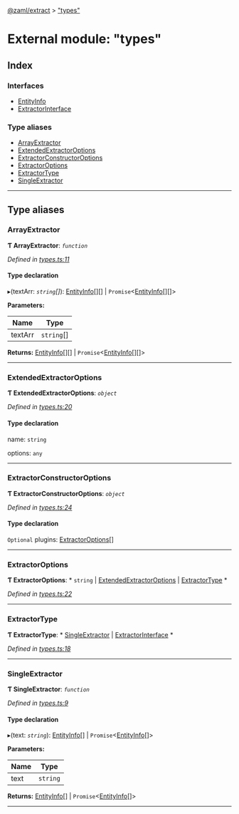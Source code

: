 [@zaml/extract](../README.md) > ["types"](../modules/_types_.md)

# External module: "types"

## Index

### Interfaces

* [EntityInfo](../interfaces/_types_.entityinfo.md)
* [ExtractorInterface](../interfaces/_types_.extractorinterface.md)

### Type aliases

* [ArrayExtractor](_types_.md#arrayextractor)
* [ExtendedExtractorOptions](_types_.md#extendedextractoroptions)
* [ExtractorConstructorOptions](_types_.md#extractorconstructoroptions)
* [ExtractorOptions](_types_.md#extractoroptions)
* [ExtractorType](_types_.md#extractortype)
* [SingleExtractor](_types_.md#singleextractor)

---

## Type aliases

<a id="arrayextractor"></a>

###  ArrayExtractor

**Ƭ ArrayExtractor**: *`function`*

*Defined in [types.ts:11](https://github.com/nexushubs/zaml-lang/blob/a042eb7/packages/zaml-extract/src/types.ts#L11)*

#### Type declaration
▸(textArr: *`string`[]*):  [EntityInfo](../interfaces/_types_.entityinfo.md)[][] &#124; `Promise`<[EntityInfo](../interfaces/_types_.entityinfo.md)[][]>

**Parameters:**

| Name | Type |
| ------ | ------ |
| textArr | `string`[] |

**Returns:**  [EntityInfo](../interfaces/_types_.entityinfo.md)[][] &#124; `Promise`<[EntityInfo](../interfaces/_types_.entityinfo.md)[][]>

___
<a id="extendedextractoroptions"></a>

###  ExtendedExtractorOptions

**Ƭ ExtendedExtractorOptions**: *`object`*

*Defined in [types.ts:20](https://github.com/nexushubs/zaml-lang/blob/a042eb7/packages/zaml-extract/src/types.ts#L20)*

#### Type declaration

 name: `string`

 options: `any`

___
<a id="extractorconstructoroptions"></a>

###  ExtractorConstructorOptions

**Ƭ ExtractorConstructorOptions**: *`object`*

*Defined in [types.ts:24](https://github.com/nexushubs/zaml-lang/blob/a042eb7/packages/zaml-extract/src/types.ts#L24)*

#### Type declaration

`Optional`  plugins: [ExtractorOptions](_types_.md#extractoroptions)[]

___
<a id="extractoroptions"></a>

###  ExtractorOptions

**Ƭ ExtractorOptions**: * `string` &#124; [ExtendedExtractorOptions](_types_.md#extendedextractoroptions) &#124; [ExtractorType](_types_.md#extractortype)
*

*Defined in [types.ts:22](https://github.com/nexushubs/zaml-lang/blob/a042eb7/packages/zaml-extract/src/types.ts#L22)*

___
<a id="extractortype"></a>

###  ExtractorType

**Ƭ ExtractorType**: * [SingleExtractor](_types_.md#singleextractor) &#124; [ExtractorInterface](../interfaces/_types_.extractorinterface.md)
*

*Defined in [types.ts:18](https://github.com/nexushubs/zaml-lang/blob/a042eb7/packages/zaml-extract/src/types.ts#L18)*

___
<a id="singleextractor"></a>

###  SingleExtractor

**Ƭ SingleExtractor**: *`function`*

*Defined in [types.ts:9](https://github.com/nexushubs/zaml-lang/blob/a042eb7/packages/zaml-extract/src/types.ts#L9)*

#### Type declaration
▸(text: *`string`*):  [EntityInfo](../interfaces/_types_.entityinfo.md)[] &#124; `Promise`<[EntityInfo](../interfaces/_types_.entityinfo.md)[]>

**Parameters:**

| Name | Type |
| ------ | ------ |
| text | `string` |

**Returns:**  [EntityInfo](../interfaces/_types_.entityinfo.md)[] &#124; `Promise`<[EntityInfo](../interfaces/_types_.entityinfo.md)[]>

___

